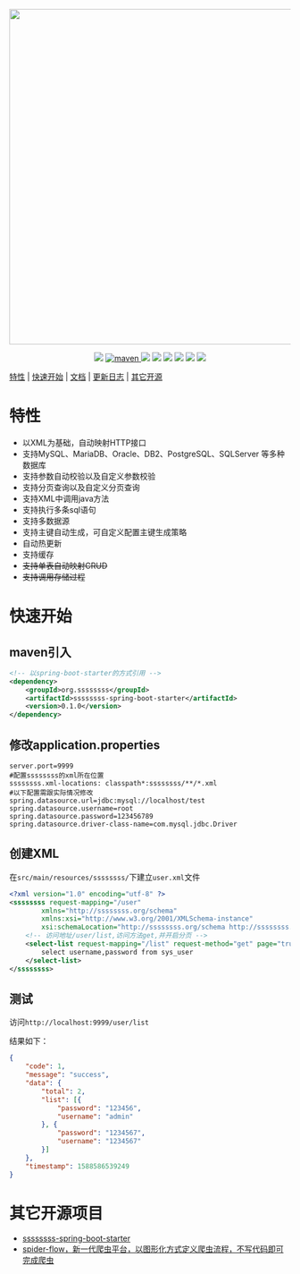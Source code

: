 <p align="center">
    <img src="https://images.gitee.com/uploads/images/2020/0505/095241_408bc438_297689.png" width="600">
</p>
<p align="center">
    <a target="_blank" href="https://www.oracle.com/technetwork/java/javase/downloads/index.html"><img src="https://img.shields.io/badge/JDK-1.8+-green.svg" /></a>
    <a href="https://search.maven.org/search?q=g:org.ssssssss">
        <img alt="maven" src="https://img.shields.io/maven-central/v/org.ssssssss/ssssssss-core.svg?style=flat-square">
    </a>
    <a target="_blank" href="https://www.ssssssss.org"><img src="https://img.shields.io/badge/Docs-latest-blue.svg"/></a>
    <a target="_blank" href="https://github.com/javamxd/ssssssss/releases"><img src="https://img.shields.io/github/v/release/javamxd/ssssssss?logo=github"></a>
    <a target="_blank" href='https://gitee.com/jmxd/ssssssss'><img src="https://gitee.com/jmxd/ssssssss/badge/star.svg?theme=white" /></a>
    <a target="_blank" href='https://github.com/javamxd/ssssssss'><img src="https://img.shields.io/github/stars/javamxd/ssssssss.svg?style=social"/></a>
    <a target="_blank" href="LICENSE"><img src="https://img.shields.io/:license-MIT-blue.svg"></a>
    <a target="_blank" href="https://shang.qq.com/wpa/qunwpa?idkey=10faa4cf9743e0aa379a72f2ad12a9e576c81462742143c8f3391b52e8c3ed8d"><img src="https://img.shields.io/badge/Join-QQGroup-blue"></a>
</p>

[特性](#特性) | [快速开始](#快速开始) |  <a target="_blank" href="http://ssssssss.org">文档</a> | <a target="_blank" href="http://ssssssss.org/changelog.html">更新日志</a> | [其它开源](#其它开源项目)

# 特性
-  以XML为基础，自动映射HTTP接口
-  支持MySQL、MariaDB、Oracle、DB2、PostgreSQL、SQLServer 等多种数据库
-  支持参数自动校验以及自定义参数校验
-  支持分页查询以及自定义分页查询
-  支持XML中调用java方法
-  支持执行多条sql语句
-  支持多数据源
-  支持主键自动生成，可自定义配置主键生成策略
-  自动热更新
-  支持缓存
-  ~~支持单表自动映射CRUD~~
-  ~~支持调用存储过程~~

# 快速开始

## maven引入
```xml
<!-- 以spring-boot-starter的方式引用 -->
<dependency>
	<groupId>org.ssssssss</groupId>
	<artifactId>ssssssss-spring-boot-starter</artifactId>
    <version>0.1.0</version>
</dependency>
```
## 修改application.properties

```properties
server.port=9999
#配置ssssssss的xml所在位置
ssssssss.xml-locations: classpath*:ssssssss/**/*.xml
#以下配置需跟实际情况修改
spring.datasource.url=jdbc:mysql://localhost/test
spring.datasource.username=root
spring.datasource.password=123456789
spring.datasource.driver-class-name=com.mysql.jdbc.Driver
```

## 创建XML

在`src/main/resources/ssssssss/`下建立`user.xml`文件
```xml
<?xml version="1.0" encoding="utf-8" ?>
<ssssssss request-mapping="/user" 
        xmlns="http://ssssssss.org/schema"
        xmlns:xsi="http://www.w3.org/2001/XMLSchema-instance"
        xsi:schemaLocation="http://ssssssss.org/schema http://ssssssss.org/schema/ssssssss-0.1.xsd">
    <!-- 访问地址/user/list,访问方法get,并开启分页 -->
    <select-list request-mapping="/list" request-method="get" page="true">
        select username,password from sys_user
    </select-list>
</ssssssss>
```

## 测试
访问`http://localhost:9999/user/list`

结果如下：
```json
{
	"code": 1,
	"message": "success",
	"data": {
		"total": 2,
		"list": [{
			"password": "123456",
			"username": "admin"
		}, {
			"password": "1234567",
			"username": "1234567"
		}]
	},
	"timestamp": 1588586539249
}
```

# 其它开源项目
- [ssssssss-spring-boot-starter](https://gitee.com/jmxd/ssssssss-spring-boot-starter)
- [spider-flow，新一代爬虫平台，以图形化方式定义爬虫流程，不写代码即可完成爬虫](https://gitee.com/jmxd/spider-flow)